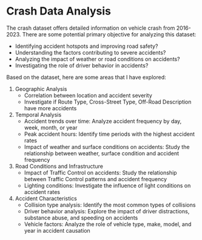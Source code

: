 # Crash Data Analysis

The crash dataset offers detailed information on vehicle crash from 2016-2023. There are some potential primary objective for analyzing this dataset:
- Identifying accident hotspots and improving road safety?
- Understanding the factors contributing to severe accidents?
- Analyzing the impact of weather or road conditions on accidents?
- Investigating the role of driver behavior in accidents?

Based on the dataset, here are some areas that I have explored:
1. Geographic Analysis
   - Correlation between location and accident severity
   - Investigate if Route Type, Cross-Street Type, Off-Road Description have more accidents
2. Temporal Analysis
   - Accident trends over time: Analyze accident frequency by day, week, month, or year
   - Peak accident hours: Identify time periods with the highest accident rates
   - Impact of weather and surface conditions on accidents: Study the relationship between weather, surface condition and accident frequency
3. Road Conditions and Infrastructure
   - Impact of Traffic Control on accidents: Study the relationship between Traffic Control patterns and accident frequency
   - Lighting conditions: Investigate the influence of light conditions on accident rates
4. Accident Characteristics
   - Collision type analysis: Identify the most common types of collisions
   - Driver behavior analysis: Explore the impact of driver distractions, substance abuse, and speeding on accidents
   - Vehicle factors: Analyze the role of vehicle type, make, model, and year in accident causation
